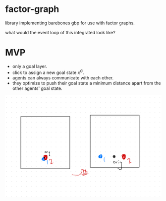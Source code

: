 # factor-graph
library implementing barebones gbp for use with factor graphs.



what would the event loop of this integrated look like?



# MVP
- only a goal layer.
- click to assign a new goal state $x^G$.
- agents can always communicate with each other.
- they optimize to push their goal state a minimum distance apart from the other agents' goal state.

![Alt text](doc/mvp1.png)